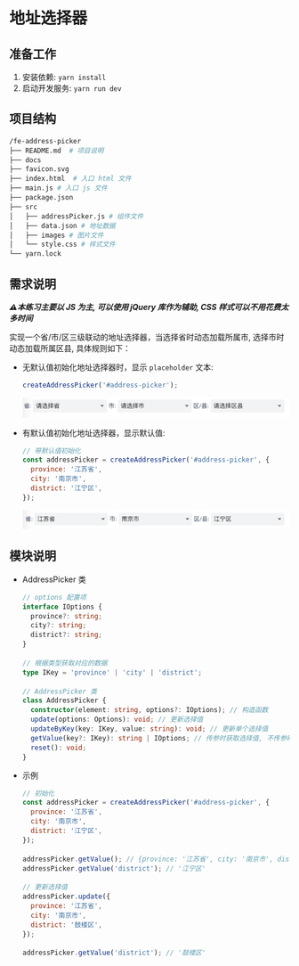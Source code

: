 # 地址选择器

## 准备工作

1. 安装依赖: `yarn install`
2. 启动开发服务: `yarn run dev`

## 项目结构

```bash
/fe-address-picker
├── README.md  # 项目说明
├── docs
├── favicon.svg
├── index.html  # 入口 html 文件
├── main.js # 入口 js 文件
├── package.json
├── src
│   ├── addressPicker.js # 组件文件
│   ├── data.json # 地址数据
│   ├── images # 图片文件
│   └── style.css # 样式文件
└── yarn.lock
```

## 需求说明

***⚠️本练习主要以 JS 为主, 可以使用 jQuery 库作为辅助, CSS 样式可以不用花费太多时间***

实现一个省/市/区三级联动的地址选择器，当选择省时动态加载所属市, 选择市时动态加载所属区县, 具体规则如下：

- 无默认值初始化地址选择器时，显示 `placeholder` 文本:

  ```js
  createAddressPicker('#address-picker');
  ```

  ![示意图](./docs/images/no-default-value.png)

- 有默认值初始化地址选择器，显示默认值:

  ```js
  // 带默认值初始化
  const addressPicker = createAddressPicker('#address-picker', {
    province: '江苏省',
    city: '南京市',
    district: '江宁区',
  });
  ```

  ![示意图](./docs/images/default-value.png)

## 模块说明

- AddressPicker 类

  ```ts
  // options 配置项
  interface IOptions {
    province?: string;
    city?: string;
    district?: string;
  }

  // 根据类型获取对应的数据
  type IKey = 'province' | 'city' | 'district';

  // AddressPicker 类
  class AddressPicker {
    constructor(element: string, options?: IOptions); // 构造函数
    update(options: Options): void; // 更新选择值
    updateByKey(key: IKey, value: string): void; // 更新单个选择值
    getValue(key?: IKey): string | IOptions; // 传参时获取选择值, 不传参时获取所有选择值
    reset(): void;
  }
  ```

- 示例

  ```js
  // 初始化
  const addressPicker = createAddressPicker('#address-picker', {
    province: '江苏省',
    city: '南京市',
    district: '江宁区',
  });

  addressPicker.getValue(); // {province: '江苏省', city: '南京市', district: '江宁区'}
  addressPicker.getValue('district'); // '江宁区'

  // 更新选择值
  addressPicker.update({
    province: '江苏省',
    city: '南京市',
    district: '鼓楼区',
  });

  addressPicker.getValue('district'); // '鼓楼区'
  ```
